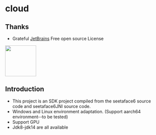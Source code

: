 # cloud

## Thanks

- Grateful [JetBrains](https://jb.gg/OpenSourceSupport) Free open source License

<a href="https://jb.gg/OpenSourceSupport"><img src="https://resources.jetbrains.com/storage/products/company/brand/logos/jb_beam.png" width="100" height="100" alt=""/></a>

## Introduction

* This project is an SDK project compiled from the seetaface6 source code and seetaface6JNI source code.
* Windows and Linux environment adaptation. (Support aarch64 environment--to be tested)
* Support GPU
* Jdk8-jdk14 are all available